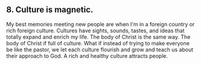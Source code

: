 ## 8. Culture is magnetic.
My best memories meeting new people are when I'm in a foreign country or rich foreign culture. Cultures have sights, sounds, tastes, and ideas that totally expand and enrich my life. The body of Christ is the same way. The body of Christ if full of culture. What if instead of trying to make everyone be like the pastor, we let each culture flourish and grow and teach us about their approach to God. A rich and healthy culture attracts people.

